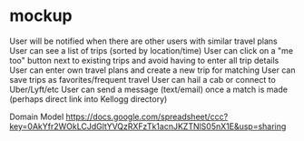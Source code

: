 mockup
======

User will be notified when there are other users with similar travel plans
User can see a list of trips (sorted by location/time)
User can click on a "me too" button next to existing trips and avoid having to enter all trip details
User can enter own travel plans and create a new trip for matching
User can save trips as favorites/frequent travel
User can hail a cab or connect to Uber/Lyft/etc
User can send a message (text/email) once a match is made (perhaps direct link into Kellogg directory)

Domain Model
https://docs.google.com/spreadsheet/ccc?key=0AkYfr2WOkLCJdGltYVQzRXFzTk1acnJKZTNlS05nX1E&usp=sharing
